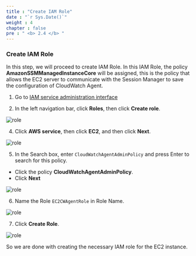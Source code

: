 ```yaml
---
title : "Create IAM Role"
date : "`r Sys.Date()`"
weight : 4
chapter : false
pre : " <b> 2.4 </b> "
---
```


### Create IAM Role

In this step, we will proceed to create IAM Role. In this IAM Role, the policy **AmazonSSMManagedInstanceCore** will be assigned, this is the policy that allows the EC2 server to communicate with the Session Manager to save the configuration of CloudWatch Agent.

1. Go to [IAM service administration interface](https://console.aws.amazon.com/iamv2/)

2. In the left navigation bar, click **Roles**, then click **Create role**.

![role](/images/2-reparation/2.4-create-iam-role/001-create-iam-role.png)

4. Click **AWS service**, then click **EC2**, and then click **Next**.

![role](/images/2-reparation/2.4-create-iam-role/002-create-iam-role.png)

5. In the Search box, enter `CloudWatchAgentAdminPolicy` and press Enter to search for this policy.
  + Click the policy **CloudWatchAgentAdminPolicy**.
  + Click **Next**

![role](/images/2-reparation/2.4-create-iam-role/003-create-iam-role.png)

6. Name the Role `EC2CWAgentRole` in Role Name.

![role](/images/2-reparation/2.4-create-iam-role/004-create-iam-role.png)

7. Click **Create Role**.

![role](/images/2-reparation/2.4-create-iam-role/005-create-iam-role.png)

So we are done with creating the necessary IAM role for the EC2 instance.